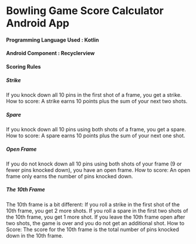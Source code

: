 # Bowling Game Score Calculator Android App
#### Programming Language Used : Kotlin
#### Android Component : Recyclerview 

#### Scoring Rules

##### Strike
If you knock down all 10 pins in the first shot of a frame, you get a strike.
How to score: A strike earns 10 points plus the sum of your next two shots.

##### Spare
If you knock down all 10 pins using both shots of a frame, you get a spare.
How to score: A spare earns 10 points plus the sum of your next one shot.

##### Open Frame
If you do not knock down all 10 pins using both shots of your frame (9 or fewer pins knocked down), you have an open frame.
How to score: An open frame only earns the number of pins knocked down.

##### The 10th Frame

The 10th frame is a bit different:
If you roll a strike in the first shot of the 10th frame, you get 2 more shots.
If you roll a spare in the first two shots of the 10th frame, you get 1 more shot.
If you leave the 10th frame open after two shots, the game is over and you do not get an additional shot.
How to Score: The score for the 10th frame is the total number of pins knocked down in the 10th frame.
